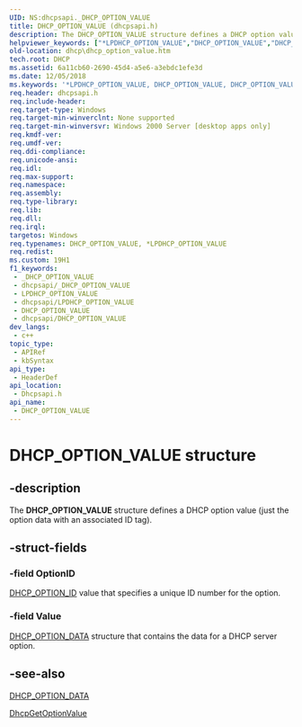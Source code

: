 ```yaml
---
UID: NS:dhcpsapi._DHCP_OPTION_VALUE
title: DHCP_OPTION_VALUE (dhcpsapi.h)
description: The DHCP_OPTION_VALUE structure defines a DHCP option value (just the option data with an associated ID tag).
helpviewer_keywords: ["*LPDHCP_OPTION_VALUE","DHCP_OPTION_VALUE","DHCP_OPTION_VALUE structure [DHCP]","LPDHCP_OPTION_VALUE","LPDHCP_OPTION_VALUE structure pointer [DHCP]","dhcp.dhcp_option_value","dhcpsapi/LPDHCP_OPTION_VALUE","dhcpsapi/_DHCP_OPTION_VALUE"]
old-location: dhcp\dhcp_option_value.htm
tech.root: DHCP
ms.assetid: 6a11cb60-2690-45d4-a5e6-a3ebdc1efe3d
ms.date: 12/05/2018
ms.keywords: '*LPDHCP_OPTION_VALUE, DHCP_OPTION_VALUE, DHCP_OPTION_VALUE structure [DHCP], LPDHCP_OPTION_VALUE, LPDHCP_OPTION_VALUE structure pointer [DHCP], dhcp.dhcp_option_value, dhcpsapi/LPDHCP_OPTION_VALUE, dhcpsapi/_DHCP_OPTION_VALUE'
req.header: dhcpsapi.h
req.include-header: 
req.target-type: Windows
req.target-min-winverclnt: None supported
req.target-min-winversvr: Windows 2000 Server [desktop apps only]
req.kmdf-ver: 
req.umdf-ver: 
req.ddi-compliance: 
req.unicode-ansi: 
req.idl: 
req.max-support: 
req.namespace: 
req.assembly: 
req.type-library: 
req.lib: 
req.dll: 
req.irql: 
targetos: Windows
req.typenames: DHCP_OPTION_VALUE, *LPDHCP_OPTION_VALUE
req.redist: 
ms.custom: 19H1
f1_keywords:
 - _DHCP_OPTION_VALUE
 - dhcpsapi/_DHCP_OPTION_VALUE
 - LPDHCP_OPTION_VALUE
 - dhcpsapi/LPDHCP_OPTION_VALUE
 - DHCP_OPTION_VALUE
 - dhcpsapi/DHCP_OPTION_VALUE
dev_langs:
 - c++
topic_type:
 - APIRef
 - kbSyntax
api_type:
 - HeaderDef
api_location:
 - Dhcpsapi.h
api_name:
 - DHCP_OPTION_VALUE
---
```


# DHCP_OPTION_VALUE structure


## -description

The <b>DHCP_OPTION_VALUE</b> structure defines a DHCP  option value (just the option data with an associated ID tag).

## -struct-fields

### -field OptionID

<a href="https://docs.microsoft.com/previous-versions/windows/desktop/dhcp/dhcp-server-management-type-definitions">DHCP_OPTION_ID</a> value that specifies a unique ID number for the option.

### -field Value

<a href="https://docs.microsoft.com/windows/desktop/api/dhcpsapi/ns-dhcpsapi-dhcp_option_data">DHCP_OPTION_DATA</a> structure that contains the data for a DHCP server option.

## -see-also

<a href="https://docs.microsoft.com/windows/desktop/api/dhcpsapi/ns-dhcpsapi-dhcp_option_data">DHCP_OPTION_DATA</a>



<a href="https://docs.microsoft.com/previous-versions/windows/desktop/api/dhcpsapi/nf-dhcpsapi-dhcpgetoptionvalue">DhcpGetOptionValue</a>

